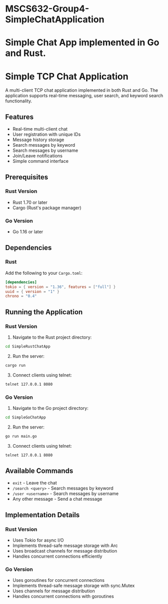 # MSCS632-Group4-SimpleChatApplication
# Simple Chat App implemented in Go and Rust. 
# Simple TCP Chat Application

A multi-client TCP chat application implemented in both Rust and Go. The application supports real-time messaging, user search, and keyword search functionality.

## Features

- Real-time multi-client chat
- User registration with unique IDs
- Message history storage
- Search messages by keyword
- Search messages by username
- Join/Leave notifications
- Simple command interface

## Prerequisites

### Rust Version
- Rust 1.70 or later
- Cargo (Rust's package manager)

### Go Version
- Go 1.16 or later

## Dependencies

### Rust
Add the following to your `Cargo.toml`:

```toml
[dependencies]
tokio = { version = "1.36", features = ["full"] }
uuid = { version = "1" }
chrono = "0.4"
```

## Running the Application

### Rust Version
1. Navigate to the Rust project directory:

```bash
cd SimpleRustChatApp
```

2. Run the server:
```bash
cargo run
```

3. Connect clients using telnet:
```bash
telnet 127.0.0.1 8080
```

### Go Version
1. Navigate to the Go project directory:
```bash
cd SimpleGoChatApp
```

2. Run the server:
```bash
go run main.go
```

3. Connect clients using telnet:
```bash
telnet 127.0.0.1 8080
```

## Available Commands

- `exit` - Leave the chat
- `/search <query>` - Search messages by keyword
- `/user <username>` - Search messages by username
- Any other message - Send a chat message

## Implementation Details

### Rust Version
- Uses Tokio for async I/O
- Implements thread-safe message storage with Arc<Mutex>
- Uses broadcast channels for message distribution
- Handles concurrent connections efficiently

### Go Version
- Uses goroutines for concurrent connections
- Implements thread-safe message storage with sync.Mutex
- Uses channels for message distribution
- Handles concurrent connections with goroutines

